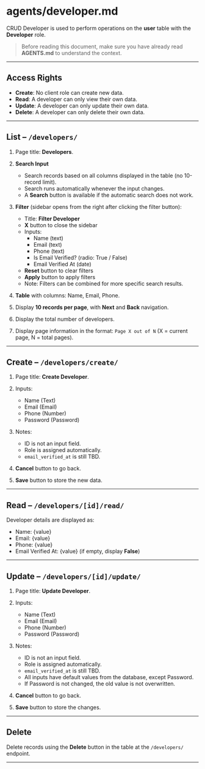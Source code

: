 # agents/developer.md

CRUD Developer is used to perform operations on the **user** table with the **Developer** role.

> Before reading this document, make sure you have already read **AGENTS.md** to understand the context.

---

## Access Rights

* **Create**: No client role can create new data.  
* **Read**: A developer can only view their own data.  
* **Update**: A developer can only update their own data.  
* **Delete**: A developer can only delete their own data.  

---

## List – `/developers/`

1. Page title: **Developers**.  

2. **Search Input**  
   * Search records based on all columns displayed in the table (no 10-record limit).  
   * Search runs automatically whenever the input changes.  
   * A **Search** button is available if the automatic search does not work.  

3. **Filter** (sidebar opens from the right after clicking the filter button):  
   * Title: **Filter Developer**  
   * **X** button to close the sidebar  
   * Inputs:  
     * Name (text)  
     * Email (text)  
     * Phone (text)  
     * Is Email Verified? (radio: True / False)  
     * Email Verified At (date)  
   * **Reset** button to clear filters  
   * **Apply** button to apply filters  
   * Note: Filters can be combined for more specific search results.  

4. **Table** with columns: Name, Email, Phone.  

5. Display **10 records per page**, with **Next** and **Back** navigation.  

6. Display the total number of developers.  

7. Display page information in the format: `Page X out of N` (X = current page, N = total pages).  

---

## Create – `/developers/create/`

1. Page title: **Create Developer**.  

2. Inputs:  
   * Name (Text)  
   * Email (Email)  
   * Phone (Number)  
   * Password (Password)  

3. Notes:  
   * ID is not an input field.  
   * Role is assigned automatically.  
   * `email_verified_at` is still TBD.  

4. **Cancel** button to go back.  

5. **Save** button to store the new data.  

---

## Read – `/developers/[id]/read/`

Developer details are displayed as:  
* Name: {value}  
* Email: {value}  
* Phone: {value}  
* Email Verified At: {value} (if empty, display **False**)  

---

## Update – `/developers/[id]/update/`

1. Page title: **Update Developer**.  

2. Inputs:  
   * Name (Text)  
   * Email (Email)  
   * Phone (Number)  
   * Password (Password)  

3. Notes:  
   * ID is not an input field.  
   * Role is assigned automatically.  
   * `email_verified_at` is still TBD.  
   * All inputs have default values from the database, except Password.  
   * If Password is not changed, the old value is not overwritten.  

4. **Cancel** button to go back.  

5. **Save** button to store the changes.  

---

## Delete

Delete records using the **Delete** button in the table at the `/developers/` endpoint.  

---